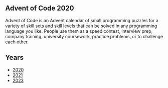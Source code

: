 ## Advent of Code 2020

Advent of Code is an Advent calendar of small programming puzzles for a variety of skill sets and skill levels that can be solved in any programming language you like. People use them as a speed contest, interview prep, company training, university coursework, practice problems, or to challenge each other.

## Years 

- [2020](https://github.com/woodRock/verbose-computing-machine/tree/main/2020)
- [2021](https://github.com/woodRock/verbose-computing-machine/tree/main/2021)
- [2023](https://github.com/woodRock/verbose-computing-machine/tree/main/2023)
